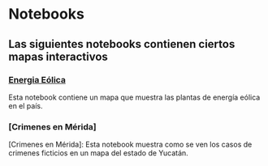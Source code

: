 # Notebooks
## Las siguientes notebooks contienen ciertos mapas interactivos

### [Energia Eólica]
[Energia Eólica]:https://nbviewer.org/github/PeterZH20/Ciencia-de-datos/blob/main/10_Visualizaci%C3%B3n%20Folium/Ejercicio-1-CrimenesEnMerida_Pedro-Zapata.ipynb
Esta notebook contiene un mapa que muestra las plantas de energía eólica en el  país.

### [Crimenes en Mérida]
[Crimenes en Mérida]:
Esta notebook muestra como se ven los casos de crimenes ficticios en un mapa del estado de Yucatán.
